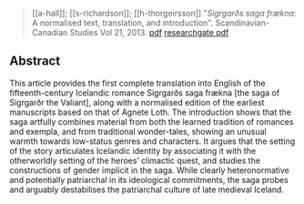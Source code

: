 > [[a-hall]]; [[s-richardson]]; [[h-thorgeirsson]] "*Sigrgarðs saga frækna*: A normalised text, translation, and introduction". Scandinavian-Canadian Studies Vol 21, 2013. [pdf](https://www.alarichall.org.uk/sigrgards-saga-article.pdf) [researchgate](https://www.researchgate.net/publication/303571637-Sigrgards-saga-fraekna-a-normalised-text-translation-and-introduction)[ pdf](a-hall-s-richardson-h-thorgeirsson2013.pdf)

## Abstract
This article provides the first complete translation into English of the fifteenth-century Icelandic romance Sigrgarðs saga frækna [the saga of Sigrgarðr the Valiant], along with a normalised edition of the earliest manuscripts based on that of Agnete Loth. The introduction shows that the saga artfully combines material from both the learned tradition of romances and exempla, and from traditional wonder-tales, showing an unusual warmth towards low-status genres and characters. It argues that the setting of the story articulates Icelandic identity by associating it with the otherworldly setting of the heroes’ climactic quest, and studies the constructions of gender implicit in the saga. While clearly heteronormative and potentially patriarchal in its ideological commitments, the saga probes and arguably destabilises the patriarchal culture of late medieval Iceland.
